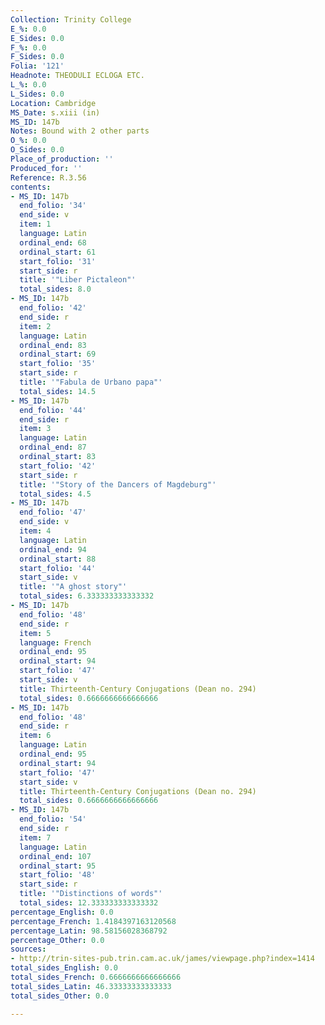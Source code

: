 ```yaml
---
Collection: Trinity College
E_%: 0.0
E_Sides: 0.0
F_%: 0.0
F_Sides: 0.0
Folia: '121'
Headnote: THEODULI ECLOGA ETC.
L_%: 0.0
L_Sides: 0.0
Location: Cambridge
MS_Date: s.xiii (in)
MS_ID: 147b
Notes: Bound with 2 other parts
O_%: 0.0
O_Sides: 0.0
Place_of_production: ''
Produced_for: ''
Reference: R.3.56
contents:
- MS_ID: 147b
  end_folio: '34'
  end_side: v
  item: 1
  language: Latin
  ordinal_end: 68
  ordinal_start: 61
  start_folio: '31'
  start_side: r
  title: '"Liber Pictaleon"'
  total_sides: 8.0
- MS_ID: 147b
  end_folio: '42'
  end_side: r
  item: 2
  language: Latin
  ordinal_end: 83
  ordinal_start: 69
  start_folio: '35'
  start_side: r
  title: '"Fabula de Urbano papa"'
  total_sides: 14.5
- MS_ID: 147b
  end_folio: '44'
  end_side: r
  item: 3
  language: Latin
  ordinal_end: 87
  ordinal_start: 83
  start_folio: '42'
  start_side: r
  title: '"Story of the Dancers of Magdeburg"'
  total_sides: 4.5
- MS_ID: 147b
  end_folio: '47'
  end_side: v
  item: 4
  language: Latin
  ordinal_end: 94
  ordinal_start: 88
  start_folio: '44'
  start_side: v
  title: '"A ghost story"'
  total_sides: 6.333333333333332
- MS_ID: 147b
  end_folio: '48'
  end_side: r
  item: 5
  language: French
  ordinal_end: 95
  ordinal_start: 94
  start_folio: '47'
  start_side: v
  title: Thirteenth-Century Conjugations (Dean no. 294)
  total_sides: 0.6666666666666666
- MS_ID: 147b
  end_folio: '48'
  end_side: r
  item: 6
  language: Latin
  ordinal_end: 95
  ordinal_start: 94
  start_folio: '47'
  start_side: v
  title: Thirteenth-Century Conjugations (Dean no. 294)
  total_sides: 0.6666666666666666
- MS_ID: 147b
  end_folio: '54'
  end_side: r
  item: 7
  language: Latin
  ordinal_end: 107
  ordinal_start: 95
  start_folio: '48'
  start_side: r
  title: '"Distinctions of words"'
  total_sides: 12.333333333333332
percentage_English: 0.0
percentage_French: 1.4184397163120568
percentage_Latin: 98.58156028368792
percentage_Other: 0.0
sources:
- http://trin-sites-pub.trin.cam.ac.uk/james/viewpage.php?index=1414
total_sides_English: 0.0
total_sides_French: 0.6666666666666666
total_sides_Latin: 46.33333333333333
total_sides_Other: 0.0

---
```


